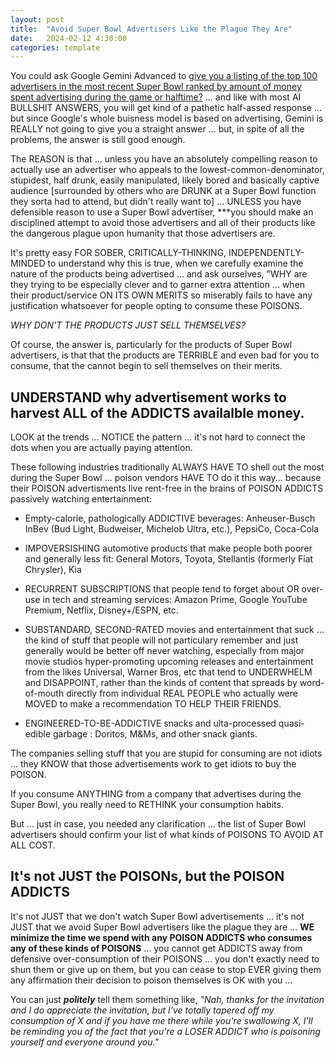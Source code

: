 ```yaml
---
layout: post
title:  "Avoid Super Bowl Advertisers Like the Plague They Are"
date:   2024-02-12 4:30:00
categories: template
---
```


You could ask Google Gemini Advanced to [give you a listing of the top 100 advertisers in the most recent Super Bowl ranked by amount of money spent advertising during the game or halftime?](https://gemini.google.com/app/2489055275224dfe) ... and like with most AI BULLSHIT ANSWERS, you will get kind of a pathetic half-assed response ... but since Google's whole buisness model is based on advertising, Gemini is REALLY not going to give you a straight answer ... but, in spite of all the problems, the answer is still good enough.

The REASON is that ... unless you have an absolutely compelling reason to actually use an advertiser who appeals to the lowest-common-denominator, stupidest, half drunk, easily manipulated, likely bored and basically captive audience [surrounded by others who are DRUNK at a Super Bowl function they sorta had to attend, but didn't really want to] ... UNLESS you have defensible reason to use a Super Bowl advertiser, ***you should make an disciplined attempt to avoid those advertisers and all of their products like the dangerous plague upon humanity that those advertisers are.

It's pretty easy FOR SOBER, CRITICALLY-THINKING, INDEPENDENTLY-MINDED to understand why this is true, when we carefully examine the nature of the products being advertised ... and ask ourselves, "WHY are they trying to be especially clever and to garner extra attention ... when their product/service ON ITS OWN MERITS so miserably fails to have any justification whatsoever for people opting to consume these POISONS.

*WHY DON'T THE PRODUCTS JUST SELL THEMSELVES?*

Of course, the answer is, particularly for the products of Super Bowl advertisers, is that that the products are TERRIBLE and even bad for you to consume, that the cannot begin to sell themselves on their merits.

## UNDERSTAND why advertisement works to harvest ALL of the ADDICTS availalble money.

LOOK at the trends ... NOTICE the pattern ... it's not hard to connect the dots when you are actually paying attention.

These following industries traditionally ALWAYS HAVE TO shell out the most during the Super Bowl ... poison vendors HAVE TO do it this way... because their POISON advertisments live rent-free in the brains of POISON ADDICTS passively watching entertainment:

* Empty-calorie, pathologically ADDICTIVE beverages: Anheuser-Busch InBev (Bud Light, Budweiser, Michelob Ultra, etc.), PepsiCo, Coca-Cola

* IMPOVERSISHING automotive products that make people both poorer and generally less fit: General Motors, Toyota, Stellantis (formerly Fiat Chrysler), Kia 

* RECURRENT SUBSCRIPTIONS that people tend to forget about OR over-use in tech and streaming services: Amazon Prime, Google YouTube Premium, Netflix, Disney+/ESPN, etc.

* SUBSTANDARD, SECOND-RATED movies and entertainment that suck ... the kind of stuff that people will not particulary remember and just generally would be better off never watching, especially from major movie studios hyper-promoting upcoming releases and entertainment from the likes Universal, Warner Bros, etc that tend to UNDERWHELM and DISAPPOINT, rather than the kinds of content that spreads by word-of-mouth directly from individual REAL PEOPLE who actually were MOVED to make a recommendation TO HELP THEIR FRIENDS.

* ENGINEERED-TO-BE-ADDICTIVE snacks and ulta-processed quasi-edible garbage : Doritos, M&Ms, and other snack giants.

The companies selling stuff that you are stupid for consuming are not idiots ... they KNOW that those advertisements work to get idiots to buy the POISON.  


If you consume ANYTHING from a company that advertises during the Super Bowl, you really need to RETHINK your consumption habits.  

But ... just in case, you needed any clarification ... the list of Super Bowl advertisers should confirm your list of what kinds of POISONS TO AVOID AT ALL COST.

## It's not JUST the POISONs, but the POISON ADDICTS

It's not JUST that we don't watch Super Bowl advertisements ... it's not JUST that we avoid Super Bowl advertisers like the plague they are ... **WE minimize the time we spend with any POISON ADDICTS who consumes any of these kinds of POISONS** ... you cannot get ADDICTS away from defensive over-consumption of their POISONS ... you don't exactly need to shun them or give up on them, but you can cease to stop EVER giving them any affirmation their decision to poison themselves is OK with you ... 

You can just ***politely*** tell them something like, *"Nah, thanks for the invitation and I do appreciate the invitation, but I've totally tapered off my consumption of X and if you have me there while you're swallowing X, I'll be reminding you of the fact that you're a LOSER ADDICT who is poisoning yourself and everyone around you."*